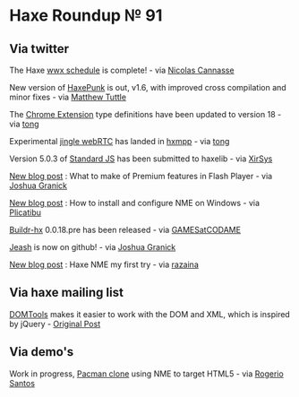 [_template]: ../templates/roundup.html
# Haxe Roundup № 91

## Via twitter

The Haxe [wwx schedule][link 1] is complete! - via [Nicolas Cannasse][link 2]

New version of [HaxePunk][link 3] is out, v1.6, with improved cross compilation and minor fixes - via [Matthew Tuttle][link 4]

The [Chrome Extension][link 5] type definitions have been updated to version 18 - via [tong][link 6]

Experimental [jingle webRTC][link 7] has landed in [hxmpp][link 8] - via [tong][link 9]

Version 5.0.3 of [Standard JS][link 10] has been submitted to haxelib - via [XirSys][link 11]

[New blog post][link 12] : What to make of Premium features in Flash Player - via [Joshua Granick][link 13]

[New blog post][link 14] : How to install and configure NME on Windows - via [Plicatibu][link 15]

[Buildr-hx][link 16] 0.0.18.pre has been released - via [GAMESatCODAME][link 17]

[Jeash][link 18] is now on github! - via [Joshua Granick][link 19]

[New blog post][link 20] : Haxe NME my first try - via [razaina][link 21]

## Via haxe mailing list

[DOMTools][link 22] makes it easier to work with the DOM and XML, which is inspired by jQuery - [Original Post][link 23]

## Via demo's

Work in progress, [Pacman clone][link 24] using NME to target HTML5 - via [Rogerio Santos][link 25]

[link 1]: http://wwx.haxe.org/speakers.html "wwx schedule"
[link 2]: https://www.twitter.com/#!/ncannasse "Nicolas Cannasse"
[link 3]: http://lib.haxe.org/p/HaxePunk "HaxePunk"
[link 4]: https://www.twitter.com/#!/Matt_Tuttle "Matthew Tuttle"
[link 5]: https://github.com/tong/chrome.extension "Chrome Extension"
[link 6]: https://www.twitter.com/#!/disktree "tong"
[link 7]: https://github.com/tong/hxmpp/tree/master/jabber/jingle "jingle webRTC"
[link 8]: http://hxmpp.disktree.net/ "hxmpp"
[link 9]: https://www.twitter.com/#!/disktree "tong"
[link 10]: http://lib.haxe.org/p/xirsys_stdjs "Standard JS"
[link 11]: https://www.twitter.com/#!/XirSys "XirSys"
[link 12]: http://www.joshuagranick.com/blog/2012/03/28/what-to-make-of-premium-features-in-flash-player/ "New blog post"
[link 13]: https://www.twitter.com/#!/singmajesty "Joshua Granick"
[link 14]: http://blog.plicatibu.com/how-to-install-and-configure-nme-on-ms-windows/ "New blog post"
[link 15]: https://www.twitter.com/#!/plicatibu "Plicatibu"
[link 16]: http://rubygems.org/gems/buildr-hx "Buildr-hx"
[link 17]: https://www.twitter.com/#!/GAMESatCODAME "GAMESatCODAME"
[link 18]: https://github.com/grumpytoad/jeash "Jeash"
[link 19]: https://www.twitter.com/#!/singmajesty "Joshua Granick"
[link 20]: http://razaina.fr/post-haXe_NME-first-try "New blog post"
[link 21]: https://www.twitter.com/#!/razaina "razaina"
[link 22]: https://github.com/jasononeil/domtools#readme "DOMTools"
[link 23]: https://groups.google.com/forum/#!msg/haxelang/HzgFmKYizfY/R4bBZfXxDV0J "Original Post"
[link 24]: http://pacmano.orgfree.com/ "Pacman clone"
[link 25]: https://www.twitter.com/#!/rogersanctus "Rogerio Santos"

